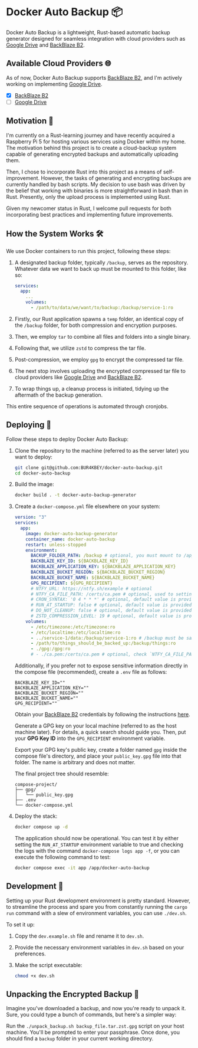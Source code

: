 # Docker Auto Backup 📦

Docker Auto Backup is a lightweight, Rust-based automatic backup generator designed for seamless integration with cloud providers such as [Google Drive](https://www.google.com/drive) and [BackBlaze B2](https://www.backblaze.com/cloud-storage).

## Available Cloud Providers 🌐

As of now, Docker Auto Backup supports [BackBlaze B2](https://www.backblaze.com/cloud-storage), and I'm actively working on implementing [Google Drive](https://www.google.com/drive).

- [x] [BackBlaze B2](https://www.backblaze.com/cloud-storage)
- [ ] [Google Drive](https://www.google.com/drive)

## Motivation 🌱

I'm currently on a Rust-learning journey and have recently acquired a Raspberry Pi 5 for hosting various services using Docker within my home. The motivation behind this project is to create a cloud-backup system capable of generating encrypted backups and automatically uploading them.

Then, I chose to incorporate Rust into this project as a means of self-improvement. However, the tasks of generating and encrypting backups are currently handled by bash scripts. My decision to use bash was driven by the belief that working with binaries is more straightforward in bash than in Rust. Presently, only the upload process is implemented using Rust.

Given my newcomer status in Rust, I welcome pull requests for both incorporating best practices and implementing future improvements.

## How the System Works 🛠️

We use Docker containers to run this project, following these steps:

1. A designated backup folder, typically `/backup`, serves as the repository. Whatever data we want to back up must be mounted to this folder, like so:
    ```yaml
    services:
      app:
        ...
        volumes:
          - /path/to/data/we/want/to/backup:/backup/service-1:ro
    ```

2. Firstly, our Rust application spawns a `temp` folder, an identical copy of the `/backup` folder, for both compression and encryption purposes.

3. Then, we employ `tar` to combine all files and folders into a single binary.

4. Following that, we utilize `zstd` to compress the tar file.

5. Post-compression, we employ `gpg` to encrypt the compressed tar file.

6. The next stop involves uploading the encrypted compressed tar file to cloud providers like [Google Drive](https://www.google.com/drive) and [BackBlaze B2](https://www.backblaze.com/cloud-storage).

7. To wrap things up, a cleanup process is initiated, tidying up the aftermath of the backup generation.

This entire sequence of operations is automated through cronjobs.

## Deploying 🚀

Follow these steps to deploy Docker Auto Backup:

1. Clone the repository to the machine (referred to as the server later) you want to deploy:
    ```bash
    git clone git@github.com:BUR4KBEY/docker-auto-backup.git
    cd docker-auto-backup
    ```

2. Build the image:
    ```bash
    docker build . -t docker-auto-backup-generator
    ```

3. Create a `docker-compose.yml` file elsewhere on your system:

    ```yml
    version: "3"
    services:
      app:
        image: docker-auto-backup-generator
        container_name: docker-auto-backup
        restart: unless-stopped
        environment:
          BACKUP_FOLDER_PATH: /backup # optional, you must mount to /app/backup if you don't set
          BACKBLAZE_KEY_ID: ${BACKBLAZE_KEY_ID}
          BACKBLAZE_APPLICATION_KEY: ${BACKBLAZE_APPLICATION_KEY}
          BACKBLAZE_BUCKET_REGION: ${BACKBLAZE_BUCKET_REGION}
          BACKBLAZE_BUCKET_NAME: ${BACKBLAZE_BUCKET_NAME}
          GPG_RECIPIENT: ${GPG_RECIPIENT}
          # NTFY_URL: https://ntfy.sh/example # optional
          # NTFY_CA_FILE_PATH: /certs/ca.pem # optional, used to setting up a custom ca file while requesting to the ntfy server
          # CRON_SYNTAX: '0 4 * * *' # optional, default value is provided
          # RUN_AT_STARTUP: false # optional, default value is provided
          # DO_NOT_CLEANUP: false # optional, default value is provided
          # ZSTD_COMPRESSION_LEVEL: 19 # optional, default value is provided, min 1, max 22
        volumes:
          - /etc/timezone:/etc/timezone:ro
          - /etc/localtime:/etc/localtime:ro
          - ../service-1/data:/backup/service-1:ro # /backup must be same as environment.BACKUP_FOLDER_PATH
          - /path/to/things_should_be_backed_up:/backup/things:ro
          - ./gpg:/gpg:ro
          # - ./ca.pem:/certs/ca.pem # optional, check `NTFY_CA_FILE_PATH` environment variable
    ```

    Additionally, if you prefer not to expose sensitive information directly in the compose file (recommended), create a `.env` file as follows:

    ```
    BACKBLAZE_KEY_ID=""
    BACKBLAZE_APPLICATION_KEY=""
    BACKBLAZE_BUCKET_REGION=""
    BACKBLAZE_BUCKET_NAME=""
    GPG_RECIPIENT=""
    ```

    Obtain your [BackBlaze B2](https://www.backblaze.com/cloud-storage) credentials by following the instructions [here](https://www.backblaze.com/apidocs/introduction-to-the-s3-compatible-api).

    Generate a GPG key on your local machine (referred to as the host machine later). For details, a quick search should guide you. Then, put your **GPG Key ID** into the `GPG_RECIPIENT` environment variable.

    Export your GPG key's public key, create a folder named `gpg` inside the compose file's directory, and place your `public_key.gpg` file into that folder. The name is arbitrary and does not matter.

    The final project tree should resemble:

    ```
    compose-project/
    ├── gpg/
    │   └── public_key.gpg
    ├── .env
    └── docker-compose.yml
    ```
  
  4. Deploy the stack:
      ```bash
      docker compose up -d
      ```

      The application should now be operational. You can test it by either setting the `RUN_AT_STARTUP` environment variable to true and checking the logs with the command `docker-compose logs app -f`, or you can execute the following command to test:

      ```bash
      docker compose exec -it app /app/docker-auto-backup
      ```

## Development 🔧

Setting up your Rust development environment is pretty standard. However, to streamline the process and spare you from constantly running the `cargo run` command with a slew of environment variables, you can use `./dev.sh`.

To set it up:

1. Copy the `dev.example.sh` file and rename it to `dev.sh`.

2. Provide the necessary environment variables in `dev.sh` based on your preferences. 

3. Make the script executable:
    ```bash
    chmod +x dev.sh
    ```

## Unpacking the Encrypted Backup 🔐

Imagine you've downloaded a backup, and now you're ready to unpack it. Sure, you could type a bunch of commands, but here's a simpler way:

Run the `./unpack_backup.sh backup_file.tar.zst.gpg` script on your host machine. You'll be prompted to enter your passphrase. Once done, you should find a `backup` folder in your current working directory.